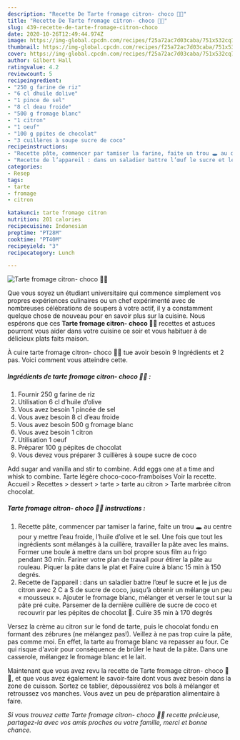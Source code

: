 ```yaml
---
description: "Recette De Tarte fromage citron- choco 🍋🍫"
title: "Recette De Tarte fromage citron- choco 🍋🍫"
slug: 439-recette-de-tarte-fromage-citron-choco
date: 2020-10-26T12:49:44.974Z
image: https://img-global.cpcdn.com/recipes/f25a72ac7d03caba/751x532cq70/tarte-fromage-citron-choco-🍋🍫-photo-principale-de-la-recette.jpg
thumbnail: https://img-global.cpcdn.com/recipes/f25a72ac7d03caba/751x532cq70/tarte-fromage-citron-choco-🍋🍫-photo-principale-de-la-recette.jpg
cover: https://img-global.cpcdn.com/recipes/f25a72ac7d03caba/751x532cq70/tarte-fromage-citron-choco-🍋🍫-photo-principale-de-la-recette.jpg
author: Gilbert Hall
ratingvalue: 4.2
reviewcount: 5
recipeingredient:
- "250 g farine de riz"
- "6 cl dhuile dolive"
- "1 pince de sel"
- "8 cl deau froide"
- "500 g fromage blanc"
- "1 citron"
- "1 oeuf"
- "100 g ppites de chocolat"
- "3 cuillères à soupe sucre de coco"
recipeinstructions:
- "Recette pâte, commencer par tamiser la farine, faite un trou 🕳 au centre pour y mettre l’eau froide, l’huile d’olive et le sel. Une fois que tout les ingrédients sont mélangés à la cuillère, travailler la pâte avec les mains. Former une boule à mettre dans un bol propre sous film au frigo pendant 30 min. Fariner votre plan de travail pour étirer la pâte au rouleau. Piquer la pâte dans le plat et Faire cuire à blanc 15 min à 150 degrés."
- "Recette de l’appareil : dans un saladier battre l’œuf le sucre et le jus de citron avec 2 C a S de sucre de coco, jusqu’à obtenir un mélange un peu « mousseux ». Ajouter le fromage blanc, mélanger et verser le tout sur la pâte pré cuite. Parsemer de la dernière cuillère de sucre de coco et recouvrir par les pépites de chocolat 🍫. Cuire 35 min à 170 degrés"
categories:
- Resep
tags:
- tarte
- fromage
- citron

katakunci: tarte fromage citron 
nutrition: 201 calories
recipecuisine: Indonesian
preptime: "PT28M"
cooktime: "PT40M"
recipeyield: "3"
recipecategory: Lunch

---
```



![Tarte fromage citron- choco 🍋🍫](https://img-global.cpcdn.com/recipes/f25a72ac7d03caba/751x532cq70/tarte-fromage-citron-choco-🍋🍫-photo-principale-de-la-recette.jpg)

Que vous soyez un étudiant universitaire qui commence simplement vos propres expériences culinaires ou un chef expérimenté avec de nombreuses célébrations de soupers à votre actif, il y a constamment quelque chose de nouveau pour en savoir plus sur la cuisine. Nous espérons que ces <strong> Tarte fromage citron- choco 🍋🍫 </strong> recettes et astuces pourront vous aider dans votre cuisine ce soir et vous habituer à de délicieux plats faits maison.

<!--inarticleads1-->

À cuire tarte fromage citron- choco 🍋🍫 tue avoir besoin 9 Ingrédients et 2 pas. Voici comment vous atteindre cette.

##### Ingrédients de tarte fromage citron- choco 🍋🍫 :

1. Fournir 250 g farine de riz
1. Utilisation 6 cl d’huile d’olive
1. Vous avez besoin 1 pincée de sel
1. Vous avez besoin 8 cl d’eau froide
1. Vous avez besoin 500 g fromage blanc
1. Vous avez besoin 1 citron
1. Utilisation 1 oeuf
1. Préparer 100 g pépites de chocolat
1. Vous devez vous préparer 3 cuillères à soupe sucre de coco


Add sugar and vanilla and stir to combine. Add eggs one at a time and whisk to combine. Tarte légère choco-coco-framboises Voir la recette. Accueil &gt; Recettes &gt; dessert &gt; tarte &gt; tarte au citron &gt; Tarte marbrée citron chocolat. 

<!--inarticleads2-->

##### Tarte fromage citron- choco 🍋🍫 instructions :

1. Recette pâte, commencer par tamiser la farine, faite un trou 🕳 au centre pour y mettre l’eau froide, l’huile d’olive et le sel. Une fois que tout les ingrédients sont mélangés à la cuillère, travailler la pâte avec les mains. Former une boule à mettre dans un bol propre sous film au frigo pendant 30 min. Fariner votre plan de travail pour étirer la pâte au rouleau. Piquer la pâte dans le plat et Faire cuire à blanc 15 min à 150 degrés.
1. Recette de l’appareil : dans un saladier battre l’œuf le sucre et le jus de citron avec 2 C a S de sucre de coco, jusqu’à obtenir un mélange un peu « mousseux ». Ajouter le fromage blanc, mélanger et verser le tout sur la pâte pré cuite. Parsemer de la dernière cuillère de sucre de coco et recouvrir par les pépites de chocolat 🍫. Cuire 35 min à 170 degrés


Versez la crème au citron sur le fond de tarte, puis le chocolat fondu en formant des zébrures (ne mélangez pas!). Veillez à ne pas trop cuire la pâte, pas comme moi. En effet, la tarte au fromage blanc va repasser au four. Ce qui risque d&#39;avoir pour conséquence de brûler le haut de la pâte. Dans une casserole, mélangez le fromage blanc et le lait. 

<!--inarticleads1-->

<p>
Maintenant que vous avez revu la recette de Tarte fromage citron- choco 🍋🍫, et que vous avez également le savoir-faire dont vous avez besoin dans la zone de cuisson. Sortez ce tablier, dépoussiérez vos bols à mélanger et retroussez vos manches. Vous avez un peu de préparation alimentaire à faire.
</p>

<p>
<i>Si vous trouvez cette Tarte fromage citron- choco 🍋🍫 recette précieuse, partagez-la avec vos amis proches ou votre famille, merci et bonne chance.</i>
</p>
